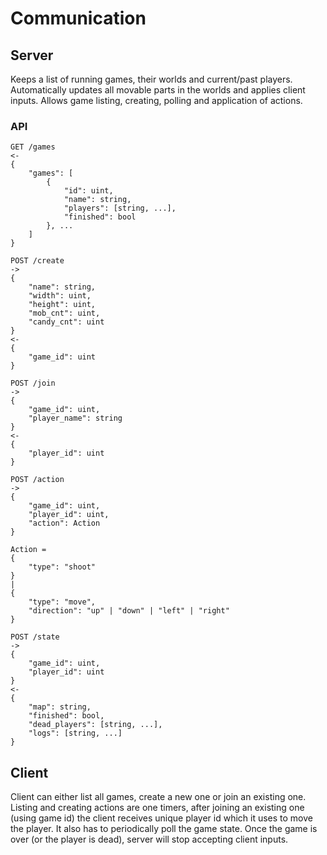 # Communication

## Server

Keeps a list of running games, their worlds and current/past players. Automatically updates all
movable parts in the worlds and applies client inputs. Allows game listing, creating, polling
and application of actions.

### API

```
GET /games
<-
{
    "games": [
        {
            "id": uint,
            "name": string,
            "players": [string, ...],
            "finished": bool
        }, ...
    ]
}

POST /create
->
{
    "name": string,
    "width": uint,
    "height": uint,
    "mob_cnt": uint,
    "candy_cnt": uint
}
<-
{
    "game_id": uint
}

POST /join
->
{
    "game_id": uint,
    "player_name": string
}
<-
{
    "player_id": uint
}

POST /action
->
{
    "game_id": uint,
    "player_id": uint,
    "action": Action
}

Action =
{
    "type": "shoot"
}
|
{
    "type": "move",
    "direction": "up" | "down" | "left" | "right"
}

POST /state
->
{
    "game_id": uint,
    "player_id": uint
}
<-
{
    "map": string,
    "finished": bool,
    "dead_players": [string, ...],
    "logs": [string, ...]
}

```

## Client

Client can either list all games, create a new one or join an existing one. Listing and creating
actions are one timers, after joining an existing one (using game id) the client receives unique
player id which it uses to move the player. It also has to periodically poll the game state.
Once the game is over (or the player is dead), server will stop accepting client inputs.
